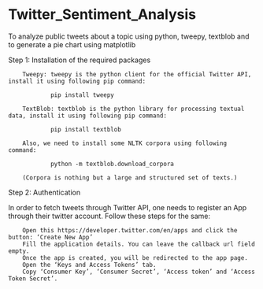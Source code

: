 # Twitter_Sentiment_Analysis
To analyze public tweets about a topic using python, tweepy, textblob and to generate a pie chart using matplotlib

Step 1: Installation of the required packages

        Tweepy: tweepy is the python client for the official Twitter API, install it using following pip command:
     
                pip install tweepy

        TextBlob: textblob is the python library for processing textual data, install it using following pip command:

                pip install textblob

        Also, we need to install some NLTK corpora using following command:

                python -m textblob.download_corpora

        (Corpora is nothing but a large and structured set of texts.)

Step 2: Authentication

In order to fetch tweets through Twitter API, one needs to register an App through their twitter account. Follow these steps for the same:

        Open this https://developer.twitter.com/en/apps and click the button: ‘Create New App’
        Fill the application details. You can leave the callback url field empty.
        Once the app is created, you will be redirected to the app page.
        Open the ‘Keys and Access Tokens’ tab.
        Copy ‘Consumer Key’, ‘Consumer Secret’, ‘Access token’ and ‘Access Token Secret’.
